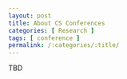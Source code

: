 ```yaml
---
layout: post
title: About CS Conferences
categories: [ Research ]
tags: [ conference ]
permalink: /:categories/:title/
---
```


TBD